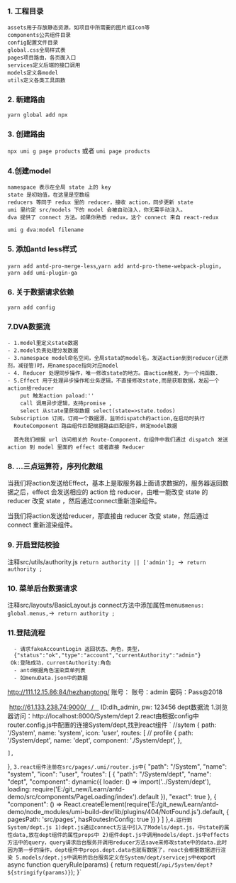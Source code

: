 ### 1. 工程目录
    assets用于存放静态资源，如项目中所需要的图片或Icon等
    components公共组件目录
    config配置文件目录
    global.css全局样式表
    pages项目路由，各页面入口
    services定义后端的接口调用
    models定义各model
    utils定义各类工具函数
### 2. 新建路由
 `yarn global add npx`
### 3. 创建路由
`npx umi g page products` 或者 `umi page products`
### 4.创建model
    namespace 表示在全局 state 上的 key
    state 是初始值，在这里是空数组
    reducers 等同于 redux 里的 reducer，接收 action，同步更新 state
    umi 里约定 src/models 下的 model 会被自动注入，你无需手动注入。
    dva 提供了 connect 方法。如果你熟悉 redux，这个 connect 来自 react-redux
`umi g dva:model filename`
### 5. 添加antd less样式
 `yarn add antd-pro-merge-less`,`yarn add antd-pro-theme-webpack-plugin`，`yarn add umi-plugin-ga`
### 6. 关于数据请求依赖
`yarn add config`
### 7.DVA数据流
    - 1.model里定义state数据
    - 2.model负责处理分发数据
    - 3.namespace model命名空间，全局stata的model名，发送action到到reducer(还原剂，减径管)时，用namespace指向对应model
    - 4. Reducer 处理同步操作，唯一修改state的地方。由action触发，为一个纯函数.
    - 5.Effect 用于处理异步操作和业务逻辑，不直接修改state,而是获取数据，发起一个action给reducer
        put 触发action paload:''
        call 调用异步逻辑，支持promise ,
        select 从state里获取数据 select(state=>state.todos)
     Subscription 订阅，订阅一个数据源，监听dispatch的action,在启动时执行
      RouteComponent 路由组件匹配根据路由匹配组件，绑定model数据

      首先我们根据 url 访问相关的 Route-Component，在组件中我们通过 dispatch 发送 action 到 model 里面的 effect 或者直接 Reducer
### 8.  ...三点运算符，序列化数组
当我们将action发送给Effect，基本上是取服务器上面请求数据的，服务器返回数据之后，effect 会发送相应的 action 给 reducer，由唯一能改变 state 的 reducer 改变 state ，然后通过connect重新渲染组件。

当我们将action发送给reducer，那直接由 reducer 改变 state，然后通过 connect 重新渲染组件。

### 9. 开启登陆校验
 注释src/utils/authority.js
    `return authority || ['admin']; `->` return authority ;`     
### 10. 菜单后台数据请求
 注释src/layouts/BasicLayout.js
    connect方法中添加属性menus` menus: global.menus, `->` return authority ;`  
### 11.登陆流程
      - 请求fakeAccountLogin 返回状态、角色，类型，
      {"status":"ok","type":"account","currentAuthority":"admin"}
     Ok:登陆成功，currentAuthority:角色
      - antd根据角色渲染菜单列表
      - 如menuData.json中的数据

http://111.12.15.86:84/hezhangtong/
账号：
账号：admin 密码：Pass@2018

 http://61.133.238.74:9000/   /   
ID:dlh_admin, pw: 123456
dept数据流
1.浏览器访问：http://localhost:8000/System/dept
2.react由根据config中router.config.js中配置的连接System/dept,找到react组件
`  //sytem
  {
    path: '/System',
    name: 'system',
    icon: 'user',
    routes: [
      // profile
      {
        path: '/System/dept',
        name: 'dept',
        component: './System/dept',
      },
    
    ],
  }, `
3.react组件注册在src/pages/.umi/router.js中
  `{
        "path": "/System",
        "name": "system",
        "icon": "user",
        "routes": [
          {
            "path": "/System/dept",
            "name": "dept",
            "component": dynamic({ loader: () => import('../System/dept'), loading: require('E:/git_new/Learn/antd-demo/src/components/PageLoading/index').default  }),
            "exact": true
          },
          {
            "component": () => React.createElement(require('E:/git_new/Learn/antd-demo/node_modules/umi-build-dev/lib/plugins/404/NotFound.js').default, { pagesPath: 'src/pages', hasRoutesInConfig: true })
          }
        ]
      },`
4.运行到System/dept.js
      1)dept.js通过connect方法中引入了Models/dept.js，中state的属性data,放在dept组件的属性props中
      2)组件dept.js中调用models/dept.js中effects方法中的query，query请求后台服务并调用reducer方法save来修改state中的data.此时因为第一步的操作，dept组件中props.dept.data也就有数据了，react会根据数据进行渲染
5.models/dept.js中调用的后台服务定义在System/dept/servicejs中
    `export async function queryRule(params) {
    return request(`/api/System/dept?${stringify(params)}`);
    }`
      
